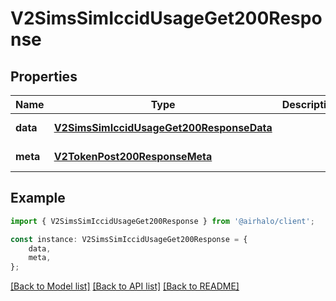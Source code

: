 # V2SimsSimIccidUsageGet200Response


## Properties

Name | Type | Description | Notes
------------ | ------------- | ------------- | -------------
**data** | [**V2SimsSimIccidUsageGet200ResponseData**](V2SimsSimIccidUsageGet200ResponseData.md) |  | [default to undefined]
**meta** | [**V2TokenPost200ResponseMeta**](V2TokenPost200ResponseMeta.md) |  | [default to undefined]

## Example

```typescript
import { V2SimsSimIccidUsageGet200Response } from '@airhalo/client';

const instance: V2SimsSimIccidUsageGet200Response = {
    data,
    meta,
};
```

[[Back to Model list]](../README.md#documentation-for-models) [[Back to API list]](../README.md#documentation-for-api-endpoints) [[Back to README]](../README.md)
